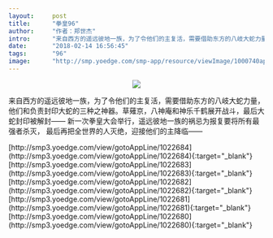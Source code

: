 ```yaml
---
layout:     post
title:      "拳皇96"
author:     "作者：郑世杰"
intro:      "来自西方的遥远彼地一族，为了令他们的主复活，需要借助东方的八岐大蛇力量，他们和负责封印大蛇的三种之神器。草薙京，八神庵和神乐千鹤展开战斗，最后大蛇封印被解封—— 新一次拳皇大会举行，遥远彼地一族的祸忌为报复要将所有最强者杀灭， 最后再把全世界的人灭绝，迎接他们的主降临——"
date:       "2018-02-14 16:56:45"
tags:       "96"
image:      "http://smp.yoedge.com/smp-app/resource/viewImage/1000740appline.png"
---
```

<div style="text-align: center">
<p><img src="http://smp.yoedge.com/smp-app/resource/viewImage/1000740appline.png"/></p>
</div>
<p class="post-meta">
<span>来自西方的遥远彼地一族，为了令他们的主复活，需要借助东方的八岐大蛇力量，他们和负责封印大蛇的三种之神器。草薙京，八神庵和神乐千鹤展开战斗，最后大蛇封印被解封—— 新一次拳皇大会举行，遥远彼地一族的祸忌为报复要将所有最强者杀灭， 最后再把全世界的人灭绝，迎接他们的主降临——</span>
</p>
[http://smp3.yoedge.com/view/gotoAppLine/1022684](http://smp3.yoedge.com/view/gotoAppLine/1022684){:target="_blank"}
[http://smp3.yoedge.com/view/gotoAppLine/1022683](http://smp3.yoedge.com/view/gotoAppLine/1022683){:target="_blank"}
[http://smp3.yoedge.com/view/gotoAppLine/1022682](http://smp3.yoedge.com/view/gotoAppLine/1022682){:target="_blank"}
[http://smp3.yoedge.com/view/gotoAppLine/1022681](http://smp3.yoedge.com/view/gotoAppLine/1022681){:target="_blank"}
[http://smp3.yoedge.com/view/gotoAppLine/1022680](http://smp3.yoedge.com/view/gotoAppLine/1022680){:target="_blank"}


